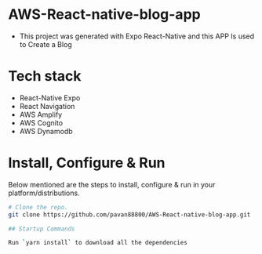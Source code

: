 # AWS-React-native-blog-app

* This project was generated with Expo React-Native and this APP Is used to Create a Blog

# Tech stack 

- React-Native Expo
- React Navigation
- AWS Amplify
- AWS Cognito
- AWS Dynamodb


# Install, Configure & Run

Below mentioned are the steps to install, configure & run in your platform/distributions.

```bash
# Clone the repo.
git clone https://github.com/pavan88800/AWS-React-native-blog-app.git

## Startup Commands

Run `yarn install` to download all the dependencies
